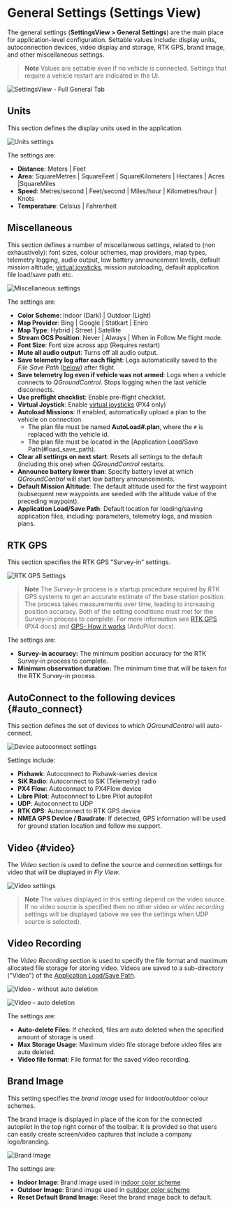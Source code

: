 # General Settings (Settings View)

The general settings (**SettingsView > General Settings**) are the main place for application-level configuration. Settable values include: display units, autoconnection devices, video display and storage, RTK GPS, brand image, and other miscellaneous settings.

> **Note** Values are settable even if no vehicle is connected. Settings that require a vehicle restart are indicated in the UI.

![SettingsView - Full General Tab](../../assets/settings/settings_view_general.jpg)


## Units

This section defines the display units used in the application.

![Units settings](../../assets/settings/settings_view_general_units.jpg)

The settings are:
- **Distance**: Meters | Feet
- **Area**: SquareMetres | SquareFeet | SquareKilometers | Hectares | Acres |SquareMiles
- **Speed**: Metres/second | Feet/second | Miles/hour | Kilometres/hour | Knots
- **Temperature**: Celsius | Fahrenheit

## Miscellaneous

This section defines a number of miscellaneous settings, related to (non exhaustively): font sizes, colour schemes, map providers, map types, telemetry logging, audio output, low battery announcement levels, default mission altitude, [virtual joysticks](../SettingsView/VirtualJoystick.md), mission autoloading, default application file load/save path etc.

![Miscellaneous settings](../../assets/settings/settings_view_general_miscellaneous.jpg)

The settings are:
- <span id="colour_scheme"></span>**Color Scheme**: Indoor (Dark) | Outdoor (Light)
- **Map Provider**: Bing | Google | Statkart | Eniro
- **Map Type**: Hybrid | Street | Satellite
- **Stream GCS Position**: Never | Always | When in Follow Me flight mode.
- **Font Size**: Font size across app (Requires restart)
- **Mute all audio output**: Turns off all audio output. 
- <span id="autosave_log"></span>**Save telemetry log after each flight**: Logs automatically saved to the *File Save Path* ([below](#file_save_path)) after flight. 
- **Save telemetry log even if vehicle was not armed**: Logs when a vehicle connects to *QGroundControl*. 
  Stops logging when the last vehicle disconnects.
- **Use preflight checklist**: Enable pre-flight checklist.
- **Virtual Joystick**: Enable [virtual joysticks](../SettingsView/VirtualJoystick.md) (PX4 only)
- <span id="autoload_missions"></span> **Autoload Missions**: If enabled, automatically upload a plan to the vehicle on connection. 
  - The plan file must be named **AutoLoad#.plan**, where the `#` is replaced with the vehicle id. 
  - The plan file must be located in the [Application Load/Save Path(#load_save_path).
- **Clear all settings on next start**: Resets all settings to the default (including this one) when *QGroundControl* restarts.
- **Announce battery lower than**: Specify battery level at which *QGroundControl* will start low battery announcements.
- **Default Mission Altitude**: The default altitude used for the first waypoint (subsequent new waypoints are seeded with the altitude value of the preceding waypoint).
- <span id="load_save_path"></span>**Application Load/Save Path**: Default location for loading/saving application files, including: parameters, telemetry logs, and mission plans.



## RTK GPS

This section specifies the RTK GPS "Survey-in" settings.

![RTK GPS Settings](../../assets/settings/settings_view_general_rtk_gps.jpg)

> **Note** The *Survey-In* process is a startup procedure required by RTK GPS systems to get an accurate estimate of the base station position. The process takes measurements over time, leading to increasing position accuracy. Both of the setting conditions must met for the Survey-in process to complete. For more information see [RTK GPS](https://docs.px4.io/en/advanced_features/rtk-gps.html) (PX4 docs) and [GPS- How it works](http://ardupilot.org/copter/docs/common-gps-how-it-works.html#rtk-corrections) (ArduPilot docs).

The settings are:
- **Survey-in accuracy:** The minimum position accuracy for the RTK Survey-in process to complete.
- **Minimum observation duration:** The minimum time that will be taken for the RTK Survey-in process. 


## AutoConnect to the following devices {#auto_connect}

This section defines the set of devices to which *QGroundControl* will auto-connect. 

![Device autoconnect settings](../../assets/settings/settings_view_general_autoconnect_devices.jpg)

Settings include:
- **Pixhawk**: Autoconnect to Pixhawk-series device
- **SiK Radio**:  Autoconnect to SiK (Telemetry) radio
- **PX4 Flow**: Autoconnect to PX4Flow device
- **Libre Pilot**: Autoconnect to Libre Pilot autopilot
- **UDP**: Autoconnect to UDP
- **RTK GPS**: Autoconnect to RTK GPS device
- **NMEA GPS Device / Baudrate**: If detected, GPS information will be used for ground station location and follow me support.

## Video {#video}

The *Video* section is used to define the source and connection settings for video that will be displayed in *Fly View*.

![Video settings](../../assets/settings/settings_view_general_video_udp.jpg)

> **Note** The values displayed in this setting depend on the video source. 
  If no video source is specified then no other video or *video recording* settings will be displayed (above we see the settings when UDP source is selected).


## Video Recording

The *Video Recording* section is used to specify the file format and maximum allocated file storage for storing video. 
Videos are saved to a sub-directory ("Video") of the [Application Load/Save Path](#load_save_path).

![Video - without auto deletion](../../assets/settings/settings_view_general_video_recording.jpg)

![Video - auto deletion](../../assets/settings/settings_view_general_video_recording_auto_delete.jpg)

The settings are:
- **Auto-delete Files**: If checked, files are auto deleted when the specified amount of storage is used.
- **Max Storage Usage**: Maximum video file storage before video files are auto deleted.
- **Video file format**: File format for the saved video recording.


## Brand Image

This setting specifies the *brand image* used for indoor/outdoor colour schemes.

The brand image is displayed in place of the icon for the connected autopilot in the top right corner of the toolbar.
It is provided so that users can easily create screen/video captures that include a company logo/branding.

![Brand Image](../../assets/settings/settings_view_general_brand_image.jpg)

The settings are:
- **Indoor Image**: Brand image used in [indoor color scheme](#colour_scheme)
- **Outdoor Image**: Brand image used in [outdoor color scheme](#colour_scheme)
- **Reset Default Brand Image**: Reset the brand image back to default.
